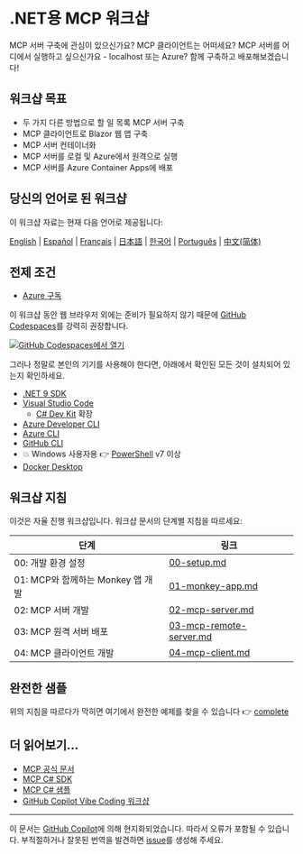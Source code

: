 # .NET용 MCP 워크샵

MCP 서버 구축에 관심이 있으신가요? MCP 클라이언트는 어떠세요? MCP 서버를 어디에서 실행하고 싶으신가요 - localhost 또는 Azure? 함께 구축하고 배포해보겠습니다!

## 워크샵 목표

- 두 가지 다른 방법으로 할 일 목록 MCP 서버 구축
- MCP 클라이언트로 Blazor 웹 앱 구축
- MCP 서버 컨테이너화
- MCP 서버를 로컬 및 Azure에서 원격으로 실행
- MCP 서버를 Azure Container Apps에 배포

## 당신의 언어로 된 워크샵

이 워크샵 자료는 현재 다음 언어로 제공됩니다:

[English](../../README.md) | [Español](../es-es/) | [Français](../fr-fr/) | [日本語](../ja-jp/) | [한국어](./README.md) | [Português](../pt-br/) | [中文(简体)](../zh-cn/)

## 전제 조건

- [Azure 구독](https://azure.microsoft.com/free)

이 워크샵 동안 웹 브라우저 외에는 준비가 필요하지 않기 때문에 [GitHub Codespaces](https://docs.github.com/codespaces/about-codespaces/what-are-codespaces)를 강력히 권장합니다.

[![GitHub Codespaces에서 열기](https://github.com/codespaces/badge.svg)](https://codespaces.new/Azure-Samples/mcp-workshop-dotnet)

그러나 정말로 본인의 기기를 사용해야 한다면, 아래에서 확인된 모든 것이 설치되어 있는지 확인하세요.

- [.NET 9 SDK](https://dotnet.microsoft.com/download/dotnet/9.0)
- [Visual Studio Code](https://code.visualstudio.com)
  - [C# Dev Kit](https://marketplace.visualstudio.com/items?itemName=ms-dotnettools.csdevkit) 확장
- [Azure Developer CLI](https://learn.microsoft.com/azure/developer/azure-developer-cli/overview)
- [Azure CLI](https://learn.microsoft.com/cli/azure/what-is-azure-cli)
- [GitHub CLI](https://docs.github.com/github-cli/github-cli/about-github-cli)
- 💥 Windows 사용자용 👉 [PowerShell](https://learn.microsoft.com/powershell/scripting/overview) v7 이상
- [Docker Desktop](https://docs.docker.com/desktop/)

## 워크샵 지침

이것은 자율 진행 워크샵입니다. 워크샵 문서의 단계별 지침을 따르세요:

| 단계                              | 링크                                                      |
|-----------------------------------|-----------------------------------------------------------|
| 00: 개발 환경 설정 | [00-setup.md](./docs/00-setup.md)                         |
| 01: MCP와 함께하는 Monkey 앱 개발 | [01-monkey-app.md](./docs/01-monkey-app.md)               |
| 02: MCP 서버 개발        | [02-mcp-server.md](./docs/02-mcp-server.md)               |
| 03: MCP 원격 서버 배포  | [03-mcp-remote-server.md](./docs/03-mcp-remote-server.md) |
| 04: MCP 클라이언트 개발        | [04-mcp-client.md](./docs/04-mcp-client.md)               |

## 완전한 샘플

위의 지침을 따르다가 막히면 여기에서 완전한 예제를 찾을 수 있습니다 👉 [complete](./complete/)

## 더 읽어보기...

- [MCP 공식 문서](https://modelcontextprotocol.io/)
- [MCP C# SDK](https://github.com/modelcontextprotocol/csharp-sdk)
- [MCP C# 샘플](https://github.com/microsoft/mcp-dotnet-samples)
- [GitHub Copilot Vibe Coding 워크샵](https://github.com/microsoft/github-copilot-vibe-coding-workshop)

---

이 문서는 [GitHub Copilot](https://docs.github.com/copilot/about-github-copilot/what-is-github-copilot)에 의해 현지화되었습니다. 따라서 오류가 포함될 수 있습니다. 부적절하거나 잘못된 번역을 발견하면 [issue](../../../../issues)를 생성해 주세요.